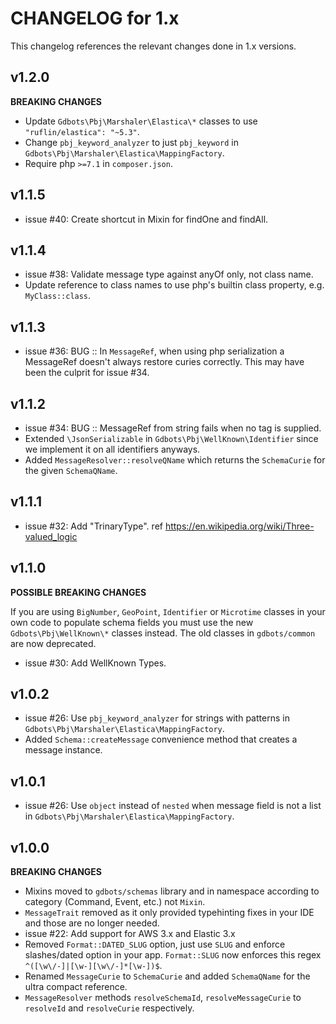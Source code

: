 # CHANGELOG for 1.x
This changelog references the relevant changes done in 1.x versions.


## v1.2.0
__BREAKING CHANGES__

* Update `Gdbots\Pbj\Marshaler\Elastica\*` classes to use `"ruflin/elastica": "~5.3"`.
* Change `pbj_keyword_analyzer` to just `pbj_keyword` in `Gdbots\Pbj\Marshaler\Elastica\MappingFactory`.
* Require php `>=7.1` in `composer.json`.


## v1.1.5
* issue #40: Create shortcut in Mixin for findOne and findAll.


## v1.1.4
* issue #38: Validate message type against anyOf only, not class name.
* Update reference to class names to use php's builtin class property, e.g. `MyClass::class`.


## v1.1.3
* issue #36: BUG :: In `MessageRef`, when using php serialization a MessageRef doesn't always restore curies correctly.
  This may have been the culprit for issue #34.


## v1.1.2
* issue #34: BUG :: MessageRef from string fails when no tag is supplied.
* Extended `\JsonSerializable` in `Gdbots\Pbj\WellKnown\Identifier` since we implement it on all identifiers anyways.
* Added `MessageResolver::resolveQName` which returns the `SchemaCurie` for the given `SchemaQName`.


## v1.1.1
* issue #32: Add "TrinaryType".  ref https://en.wikipedia.org/wiki/Three-valued_logic


## v1.1.0
__POSSIBLE BREAKING CHANGES__

If you are using `BigNumber`, `GeoPoint`, `Identifier` or `Microtime` classes in your own code to populate schema fields 
you must use the new `Gdbots\Pbj\WellKnown\*` classes instead.  The old classes in `gdbots/common` are now deprecated.

* issue #30: Add WellKnown Types.


## v1.0.2
* issue #26: Use `pbj_keyword_analyzer` for strings with patterns in `Gdbots\Pbj\Marshaler\Elastica\MappingFactory`.
* Added `Schema::createMessage` convenience method that creates a message instance. 


## v1.0.1
* issue #26: Use `object` instead of `nested` when message field is not a list in `Gdbots\Pbj\Marshaler\Elastica\MappingFactory`.


## v1.0.0
__BREAKING CHANGES__

* Mixins moved to `gdbots/schemas` library and in namespace according to category (Command, Event, etc.) not `Mixin`.
* `MessageTrait` removed as it only provided typehinting fixes in your IDE and those are no longer needed.
* issue #22: Add support for AWS 3.x and Elastic 3.x
* Removed `Format::DATED_SLUG` option, just use `SLUG` and enforce slashes/dated option in your app.
  `Format::SLUG` now enforces this regex `^([\w\/-]|[\w-][\w\/-]*[\w-])$`.
* Renamed `MessageCurie` to `SchemaCurie` and added `SchemaQName` for the ultra compact reference.
* `MessageResolver` methods `resolveSchemaId`, `resolveMessageCurie` to `resolveId` and `resolveCurie` respectively.
